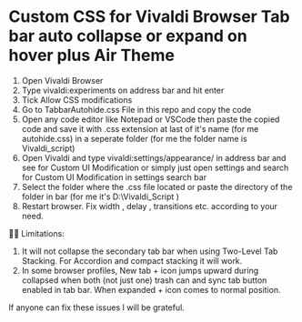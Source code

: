 # Custom CSS for Vivaldi Browser Tab bar auto collapse or expand on hover plus Air Theme
1. Open Vivaldi Browser
2. Type vivaldi:experiments on address bar and hit enter
3. Tick Allow CSS modifications
4. Go to TabbarAutohide.css File in this repo and copy the code
5. Open any code editor like Notepad or VSCode then paste the copied code and save it with .css extension at last of it's name (for me autohide.css) in a seperate folder (for me the folder name is Vivaldi_script)
6. Open Vivaldi and type vivaldi:settings/appearance/ in address bar and see for Custom UI Modification or simply just open settings and search for Custom UI Modification in settings search bar
7. Select the folder where the .css file located or paste the directory of the folder in bar (for me it's D:\Vivaldi_Script )
8. Restart browser. Fix width , delay , transitions etc. according to your need.

🤏🏼 Limitations:
1. It will not collapse the secondary tab bar when using Two-Level Tab Stacking. For Accordion and compact stacking it will work.
2. In some browser profiles, New tab + icon jumps upward during collapsed when both (not just one) trash can and sync tab button enabled in tab bar. When expanded + icon comes to normal position.

If anyone can fix these issues I will be grateful.
